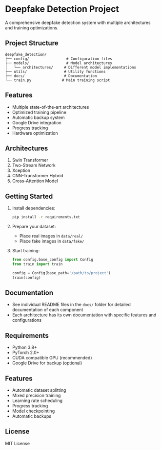 # Deepfake Detection Project

A comprehensive deepfake detection system with multiple architectures and training optimizations.

## Project Structure

```
deepfake_detection/
├── config/                 # Configuration files
├── models/                 # Model architectures
│   └── architectures/     # Different model implementations
├── utils/                 # Utility functions
├── docs/                  # Documentation
└── train.py              # Main training script
```

## Features

- Multiple state-of-the-art architectures
- Optimized training pipeline
- Automatic backup system
- Google Drive integration
- Progress tracking
- Hardware optimization

## Architectures

1. Swin Transformer
2. Two-Stream Network
3. Xception
4. CNN-Transformer Hybrid
5. Cross-Attention Model

## Getting Started

1. Install dependencies:

   ```bash
   pip install -r requirements.txt
   ```

2. Prepare your dataset:

   - Place real images in `data/real/`
   - Place fake images in `data/fake/`

3. Start training:

   ```python
   from config.base_config import Config
   from train import train

   config = Config(base_path='/path/to/project')
   train(config)
   ```

## Documentation

- See individual README files in the `docs/` folder for detailed documentation of each component
- Each architecture has its own documentation with specific features and configurations

## Requirements

- Python 3.8+
- PyTorch 2.0+
- CUDA compatible GPU (recommended)
- Google Drive for backup (optional)

## Features

- Automatic dataset splitting
- Mixed precision training
- Learning rate scheduling
- Progress tracking
- Model checkpointing
- Automatic backups

## License

MIT License
